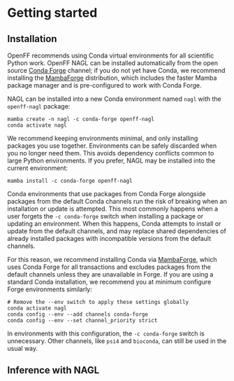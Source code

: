 # Getting started

## Installation

OpenFF recommends using Conda virtual environments for all scientific Python work. OpenFF NAGL can be installed automatically from the open source [Conda Forge] channel; if you do not yet have Conda, we recommend installing the [MambaForge] distribution, which includes the faster Mamba package manager and is pre-configured to work with Conda Forge.

NAGL can be installed into a new Conda environment named `nagl` with the `openff-nagl` package:

```shell
mamba create -n nagl -c conda-forge openff-nagl
conda activate nagl
```

We recommend keeping environments minimal, and only installing packages you use together. Environments can be safely discarded when you no longer need them. This avoids dependency conflicts common to large Python environments. If you prefer, NAGL may be installed into the current environment:

```shell
mamba install -c conda-forge openff-nagl
```

Conda environments that use packages from Conda Forge alongside packages from the default Conda channels run the risk of breaking when an installation or update is attempted. This most commonly happens when a user forgets the `-c conda-forge` switch when installing a package or updating an environment. When this happens, Conda attempts to install or update from the default channels, and may replace shared dependencies of already installed packages with incompatible versions from the default channels.

For this reason, we recommend installing Conda via [MambaForge], which uses Conda Forge for all transactions and excludes packages from the default channels unless they are unavailable in Forge. If you are using a standard Conda installation, we recommend you at minimum configure Forge environments similarly:

```shell
# Remove the --env switch to apply these settings globally
conda activate nagl
conda config --env --add channels conda-forge
conda config --env --set channel_priority strict 
```

In environments with this configuration, the `-c conda-forge` switch is unnecessary. Other channels, like `psi4` and `bioconda`, can still be used in the usual way.

[Conda Forge]: https://conda-forge.org/
[MambaForge]: https://github.com/conda-forge/miniforge#mambaforge

## Inference with NAGL

